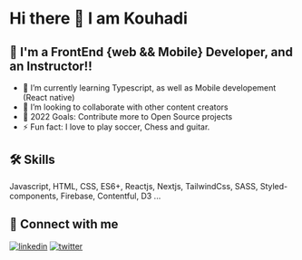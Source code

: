 #                            Hi there 👋 I am Kouhadi 

## 🚀 I'm a FrontEnd {web && Mobile} Developer, and an Instructor!!

- 🌱 I’m currently learning Typescript, as well as Mobile developement (React native)
- 👯 I’m looking to collaborate with other content creators
- 🥅 2022 Goals: Contribute more to Open Source projects
- ⚡ Fun fact: I love to play soccer, Chess and guitar.

## 🛠 Skills
Javascript, HTML, CSS, ES6+, Reactjs, Nextjs, TailwindCss, SASS, Styled-components, Firebase, Contentful, D3 ...

## 🔗 Connect with me
<!-- [![portfolio](https://img.shields.io/badge/my_portfolio-000?style=for-the-badge&logo=ko-fi&logoColor=white)](https://mrkouhadi.com/) -->
[![linkedin](https://img.shields.io/badge/linkedin-0A66C2?style=for-the-badge&logo=linkedin&logoColor=white)](https://www.linkedin.com/in/mrkouhadi/)
[![twitter](https://img.shields.io/badge/twitter-1DA1F2?style=for-the-badge&logo=twitter&logoColor=white)](https://twitter.com/mrkouhadi)
